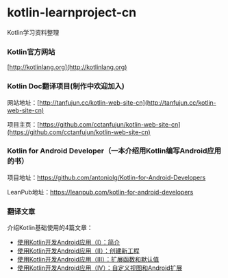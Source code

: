 # kotlin-learnproject-cn
Kotlin学习资料整理

### Kotlin官方网站 

[http://kotlinlang.org](http://kotlinlang.org)

### Kotlin Doc翻译项目(制作中欢迎加入)

网站地址：[http://tanfujun.cc/kotlin-web-site-cn](http://tanfujun.cc/kotlin-web-site-cn)  

项目主页：[https://github.com/cctanfujun/kotlin-web-site-cn](https://github.com/cctanfujun/kotlin-web-site-cn)

### Kotlin for Android Developer（一本介绍用Kotlin编写Android应用的书）  

项目地址：https://github.com/antoniolg/Kotlin-for-Android-Developers    

LeanPub地址：https://leanpub.com/kotlin-for-android-developers  

### 翻译文章

介绍Kotlin基础使用的4篇文章：  

* [使用Kotlin开发Android应用（I）：简介](http://www.jianshu.com/p/b6a2cda2f806)  
* [使用Kotlin开发Android应用（II）：创建新工程](http://www.jianshu.com/p/03bba63474f7)
* [使用Kotlin开发Android应用（III）：扩展函数和默认值](http://www.jianshu.com/p/b0d4da2c8c5f)
* [使用Kotlin开发Android应用（IV）：自定义视图和Android扩展](http://www.jianshu.com/p/751b4ab19d2a)



